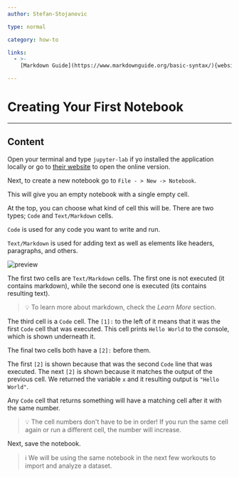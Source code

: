 ```yaml
---
author: Stefan-Stojanovic

type: normal

category: how-to

links:
  - >-
    [Markdown Guide](https://www.markdownguide.org/basic-syntax/){website}

---
```


# Creating Your First Notebook

---
## Content

Open your terminal and type `jupyter-lab` if yo installed the application locally or go to [their website](https://jupyter.org/try) to open the online version.

Next, to create a new notebook go to `File - > New -> Notebook`.

This will give you an empty notebook with a single empty cell.

At the top, you can choose what kind of cell this will be. There are two types; `Code` and `Text/Markdown` cells.

`Code` is used for any code you want to write and run.

`Text/Markdown` is used for adding text as well as elements like headers, paragraphs, and others.

![preview](https://img.enkipro.com/a743a2d759e62869f69789dc28eb9e70.png)

The first two cells are `Text/Markdown` cells. The first one is not executed (it contains markdown), while the second one is executed (its contains resulting text).

> 💡 To learn more about markdown, check the *Learn More* section.

The third cell is a `Code` cell. The `[1]:` to the left of it means that it was the first `Code` cell that was executed. This cell prints `Hello World` to the console, which is shown underneath it.

The final two cells both have a `[2]:` before them. 

The first `[2]` is shown because that was the second `Code` line that was executed. The next `[2]` is shown because it matches the output of the previous cell. We returned the variable `x` and it resulting output is `"Hello World"`.

Any `Code` cell that returns something will have a matching cell after it with the same number.

> 💡 The cell numbers don't have to be in order! If you run the same cell again or run a different cell, the number will increase.

Next, save the notebook.

> ℹ️ We will be using the same notebook in the next few workouts to import and analyze a dataset.
